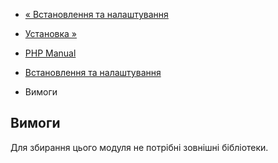 - [« Встановлення та налаштування](errorfunc.setup.md)
- [Установка »](errorfunc.installation.md)

- [PHP Manual](index.md)
- [Встановлення та налаштування](errorfunc.setup.md)
- Вимоги

## Вимоги

Для збирання цього модуля не потрібні зовнішні бібліотеки.
